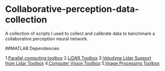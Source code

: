 # Collaborative-perception-data-collection
A collection of scripts I used to collect and calibrate data to benchmark a collaborative perception neural network.

##MATLAB Dependencies

1.[Parallel computing toolbox](https://www.mathworks.com/products/parallel-computing.html)
2.[LiDAR Toolbox](https://www.mathworks.com/products/lidar.html)
3.[Velodyne Lidar Support from Lidar Toolbox](https://www.mathworks.com/hardware-support/velodyne-lidar.html)
4.[Computer Vision Toolbox](https://www.mathworks.com/products/computer-vision.html)
5.[Image Processing Toolbox](https://www.mathworks.com/products/image.html)


